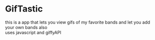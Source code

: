 # GifTastic

this is a app that lets you view gifs of my favorite bands and let you add your own bands also
<br>
uses javascript and giffyAPI
